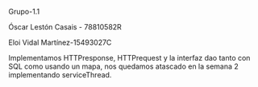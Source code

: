 Grupo-1.1

Óscar Lestón Casais - 78810582R

Eloi Vidal Martínez-15493027C


Implementamos HTTPresponse, HTTPrequest y la interfaz dao tanto con SQL como usando un mapa, nos quedamos atascado en la semana 2 implementando serviceThread.
